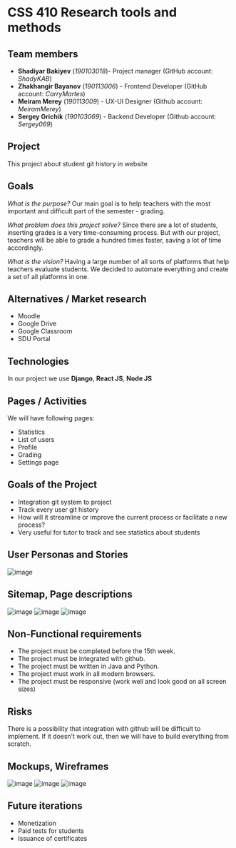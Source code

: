 # CSS 410 Research tools and methods
## Team members
+ **Shadiyar Bakiyev** (*190103018*)- Project manager (GitHub account: *ShadyKAB*)
+ **Zhakhangir Bayanov** (*190113006*) - Frontend Developer (GitHub account: *CarryMartes*)
+ **Meiram Merey** (*190113009*) - UX-UI Designer (Github account: *MeiramMerey*)
+ **Sergey Grichik** (*190103069*) - Backend Developer (Github account: *Sergey069*)

## Project
This project about student git history in website

## Goals
*What is the purpose?*
Our main goal is to help teachers with the most important and difficult part of the semester - grading.

*What problem does this project solve?*
Since there are a lot of students, inserting grades is a very time-consuming process. But with our project, teachers will be able to grade a hundred times faster, saving a lot of time accordingly.

*What is the vision?*
Having a large number of all sorts of platforms that help teachers evaluate students. We decided to automate everything and create a set of all platforms in one.

## Alternatives / Market research
* Moodle
* Google Drive
* Google Classroom
* SDU Portal

## Technologies
In our project we use **Django**, **React JS**, **Node JS**

## Pages / Activities 
We will have following pages:
- Statistics
- List of users
- Profile
- Grading
- Settings page

## Goals of the Project
* Integration git system to project
* Track every user git history
* How will it streamline or improve the current process or facilitate a new process?
* Very useful for tutor to track and see statistics about students

## User Personas and Stories
![image](https://user-images.githubusercontent.com/92595962/158444716-ab74f2dd-a556-41f6-893c-de7a955baa98.png)

## Sitemap, Page descriptions
![image](https://user-images.githubusercontent.com/92595962/158445229-f832afb0-4b97-41eb-b862-5cbbb793e338.png)
![image](https://user-images.githubusercontent.com/92595962/158445409-3d5572e6-4d67-42af-9cc5-21ebd510c862.png)
![image](https://user-images.githubusercontent.com/92595962/158445474-d4b7e9b5-90b0-4797-85b2-bd41885bcbcf.png)


## Non-Functional requirements
* The project must be completed before the 15th week.
* The project must be integrated with github.
* The project must be written in Java and Python.
* The project must work in all modern browsers.
* The project must be responsive (work well and look good on all screen sizes)

## Risks
There is a possibility that integration with github will be difficult to implement.
If it doesn’t work out, then we will have to build everything from scratch.

## Mockups, Wireframes
![image](https://user-images.githubusercontent.com/92595962/158445601-d8e5b6fe-51db-42fe-8420-6b2b5afc75d7.png)
![image](https://user-images.githubusercontent.com/92595962/158445653-339422dc-9dd6-4c7b-8c07-9a7b0931905a.png)
![image](https://user-images.githubusercontent.com/92595962/158445698-a9806488-524d-4cfb-8d0d-6ca641f74b12.png)


## Future iterations
* Monetization
* Paid tests for students
* Issuance of certificates
